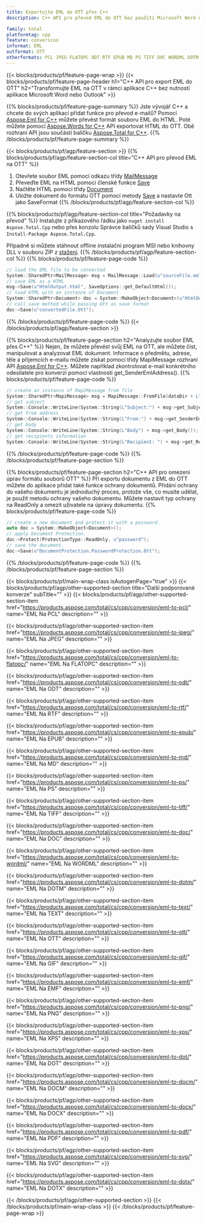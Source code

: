 ```yaml
---
title: Exportujte EML do OTT přes C++
description: C++ API pro převod EML do OTT bez použití Microsoft Word nebo Outlook

family: total
platformtag: cpp
feature: conversion
informat: EML
outformat: OTT
otherformats: PCL JPEG FLATOPC ODT RTF EPUB MD PS TIFF DOC WORDML DOTM TEXT BMP GIF EMF PNG XPS DOT DOCM DOCX PDF SVG DOTX
---
```

{{< blocks/products/pf/feature-page-wrap >}}
{{< blocks/products/pf/feature-page-header h1="C++ API pro export EML do OTT" h2="Transformujte EML na OTT v rámci aplikace C++ bez nutnosti aplikace Microsoft Word nebo Outlook" >}}

{{% blocks/products/pf/feature-page-summary %}}
Jste vývojář C++ a chcete do svých aplikací přidat funkce pro převod e-mailů? Pomocí [Aspose.Eml for C++](https://products.aspose.com/eml/cpp/) můžete převést formát souboru EML do HTML. Poté můžete pomocí [Aspose.Words for C++](https://products.aspose.com/words/cpp/) API exportovat HTML do OTT. Obě rozhraní API jsou součástí balíčku [Aspose.Total for C++](https://products.aspose.com/total/cpp/). 
{{% /blocks/products/pf/feature-page-summary  %}}

{{< blocks/products/pf/agp/feature-section >}}
{{% blocks/products/pf/agp/feature-section-col title="C++ API pro převod EML na OTT" %}}
1. Otevřete soubor EML pomocí odkazu třídy [MailMessage](https://reference.aspose.com/eml/cpp/class/aspose.eml.mail_message)
2. Převeďte EML na HTML pomocí členské funkce [Save](https://reference.aspose.com/eml/cpp/class/aspose.eml.mail_message#a7e7c6b50c8db5a8bcc6934db02b4a786)
3. Načtěte HTML pomocí třídy [Document](https://reference.aspose.com/words/cpp/class/aspose.words.document)
4. Uložte dokument do formátu OTT pomocí metody [Save](https://reference.aspose.com/words/cpp/class/aspose.words.document#save_string_saveformat) a nastavte Ott jako SaveFormat
{{% /blocks/products/pf/agp/feature-section-col %}}

{{% blocks/products/pf/agp/feature-section-col title="Požadavky na převod" %}}
Instalujte z příkazového řádku jako ```nuget install Aspose.Total.Cpp``` nebo přes konzolu Správce balíčků sady Visual Studio s ```Install-Package Aspose.Total.Cpp```.

Případně si můžete stáhnout offline instalační program MSI nebo knihovny DLL v souboru ZIP z [stažení](https://downloads.aspose.com/total/cpp).
{{% /blocks/products/pf/agp/feature-section-col %}}
{{% blocks/products/pf/feature-page-code %}}

```cpp
// load the EML file to be converted
System::SharedPtr<MailMessage> msg = MailMessage::Load(u"sourceFile.eml");
// save EML as a HTML 
msg->Save(u"HtmlOutput.html", SaveOptions::get_DefaultHtml());  
// load HTML with an instance of Document
System::SharedPtr<Document> doc = System::MakeObject<Document>(u"HtmlOutput.html");
// call save method while passing Ott as save format
doc->Save(u"convertedFile.Ott");
```


{{% /blocks/products/pf/feature-page-code %}}
{{< /blocks/products/pf/agp/feature-section >}}

{{% blocks/products/pf/feature-page-section  h2="Analyzujte soubor EML přes C++" %}}
Nejen, že můžete převést svůj EML na OTT, ale můžete číst, manipulovat a analyzovat EML dokument. Informace o předmětu, adrese, těle a příjemcích e-mailu můžete získat pomocí třídy MapiMessage rozhraní API [Aspose.Eml for C++](https://products.aspose.com/eml/cpp/). Můžete například zkontrolovat e-mail konkrétního odesílatele pro konverzi pomocí vlastnosti get_SenderEmlAddress().
{{% blocks/products/pf/feature-page-code %}}

```cpp
// create an instance of MapiMessage from file
System::SharedPtr<MapiMessage> msg = MapiMessage::FromFile(dataDir + L"message.eml");
// get subject
System::Console::WriteLine(System::String(L"Subject:") + msg->get_Subject());
// get from address
System::Console::WriteLine(System::String(L"From:") + msg->get_SenderEmlAddress());
// get body
System::Console::WriteLine(System::String(L"Body") + msg->get_Body());
// get recipients information
System::Console::WriteLine(System::String(L"Recipient: ") + msg->get_Recipients());
```

{{% /blocks/products/pf/feature-page-code  %}}
{{% /blocks/products/pf/feature-page-section %}}

{{% blocks/products/pf/feature-page-section  h2="C++ API pro omezení úprav formátu souborů OTT" %}}
Při exportu dokumentu z EML do OTT můžete do aplikace přidat také funkce ochrany dokumentů. Přidání ochrany do vašeho dokumentu je jednoduchý proces, protože vše, co musíte udělat, je použít metodu ochrany vašeho dokumentu. Můžete nastavit typ ochrany na ReadOnly a omezit uživatele na úpravy dokumentu.
{{% blocks/products/pf/feature-page-code %}}

```cpp
// create a new document and protect it with a password.
auto doc = System::MakeObject<Document>();
// apply Document Protection.
doc->Protect(ProtectionType::ReadOnly, u"password");
// save the document.
doc->Save(u"DocumentProtection.PasswordProtection.Ott");
```

{{% /blocks/products/pf/feature-page-code  %}}
{{% /blocks/products/pf/feature-page-section %}}

{{< blocks/products/pf/main-wrap-class isAutogenPage="true" >}}
{{< blocks/products/pf/agp/other-supported-section title="Další podporované konverze" subTitle="" >}}
{{< blocks/products/pf/agp/other-supported-section-item href="https://products.aspose.com/total/cs/cpp/conversion/eml-to-pcl/" name="EML Na PCL" description="" >}}

{{< blocks/products/pf/agp/other-supported-section-item href="https://products.aspose.com/total/cs/cpp/conversion/eml-to-jpeg/" name="EML Na JPEG" description="" >}}

{{< blocks/products/pf/agp/other-supported-section-item href="https://products.aspose.com/total/cs/cpp/conversion/eml-to-flatopc/" name="EML Na FLATOPC" description="" >}}

{{< blocks/products/pf/agp/other-supported-section-item href="https://products.aspose.com/total/cs/cpp/conversion/eml-to-odt/" name="EML Na ODT" description="" >}}

{{< blocks/products/pf/agp/other-supported-section-item href="https://products.aspose.com/total/cs/cpp/conversion/eml-to-rtf/" name="EML Na RTF" description="" >}}

{{< blocks/products/pf/agp/other-supported-section-item href="https://products.aspose.com/total/cs/cpp/conversion/eml-to-epub/" name="EML Na EPUB" description="" >}}

{{< blocks/products/pf/agp/other-supported-section-item href="https://products.aspose.com/total/cs/cpp/conversion/eml-to-md/" name="EML Na MD" description="" >}}

{{< blocks/products/pf/agp/other-supported-section-item href="https://products.aspose.com/total/cs/cpp/conversion/eml-to-ps/" name="EML Na PS" description="" >}}

{{< blocks/products/pf/agp/other-supported-section-item href="https://products.aspose.com/total/cs/cpp/conversion/eml-to-tiff/" name="EML Na TIFF" description="" >}}

{{< blocks/products/pf/agp/other-supported-section-item href="https://products.aspose.com/total/cs/cpp/conversion/eml-to-doc/" name="EML Na DOC" description="" >}}

{{< blocks/products/pf/agp/other-supported-section-item href="https://products.aspose.com/total/cs/cpp/conversion/eml-to-wordml/" name="EML Na WORDML" description="" >}}

{{< blocks/products/pf/agp/other-supported-section-item href="https://products.aspose.com/total/cs/cpp/conversion/eml-to-dotm/" name="EML Na DOTM" description="" >}}

{{< blocks/products/pf/agp/other-supported-section-item href="https://products.aspose.com/total/cs/cpp/conversion/eml-to-text/" name="EML Na TEXT" description="" >}}

{{< blocks/products/pf/agp/other-supported-section-item href="https://products.aspose.com/total/cs/cpp/conversion/eml-to-ott/" name="EML Na OTT" description="" >}}

{{< blocks/products/pf/agp/other-supported-section-item href="https://products.aspose.com/total/cs/cpp/conversion/eml-to-gif/" name="EML Na GIF" description="" >}}

{{< blocks/products/pf/agp/other-supported-section-item href="https://products.aspose.com/total/cs/cpp/conversion/eml-to-emf/" name="EML Na EMF" description="" >}}

{{< blocks/products/pf/agp/other-supported-section-item href="https://products.aspose.com/total/cs/cpp/conversion/eml-to-png/" name="EML Na PNG" description="" >}}

{{< blocks/products/pf/agp/other-supported-section-item href="https://products.aspose.com/total/cs/cpp/conversion/eml-to-xps/" name="EML Na XPS" description="" >}}

{{< blocks/products/pf/agp/other-supported-section-item href="https://products.aspose.com/total/cs/cpp/conversion/eml-to-dot/" name="EML Na DOT" description="" >}}

{{< blocks/products/pf/agp/other-supported-section-item href="https://products.aspose.com/total/cs/cpp/conversion/eml-to-docm/" name="EML Na DOCM" description="" >}}

{{< blocks/products/pf/agp/other-supported-section-item href="https://products.aspose.com/total/cs/cpp/conversion/eml-to-docx/" name="EML Na DOCX" description="" >}}

{{< blocks/products/pf/agp/other-supported-section-item href="https://products.aspose.com/total/cs/cpp/conversion/eml-to-pdf/" name="EML Na PDF" description="" >}}

{{< blocks/products/pf/agp/other-supported-section-item href="https://products.aspose.com/total/cs/cpp/conversion/eml-to-svg/" name="EML Na SVG" description="" >}}

{{< blocks/products/pf/agp/other-supported-section-item href="https://products.aspose.com/total/cs/cpp/conversion/eml-to-dotx/" name="EML Na DOTX" description="" >}}


{{< /blocks/products/pf/agp/other-supported-section >}}
{{< /blocks/products/pf/main-wrap-class >}}
{{< /blocks/products/pf/feature-page-wrap >}}